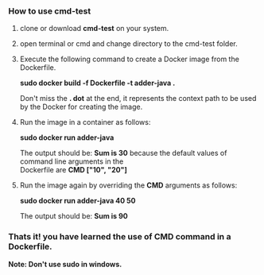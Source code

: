 <h3>How to use cmd-test</h3>

1. clone or download <b>cmd-test</b> on your system.
2. open terminal or cmd and change directory to the cmd-test folder.
3. Execute the following command to create a Docker image from the Dockerfile.

    <b>sudo docker build -f Dockerfile -t adder-java . </b>
    
    Don't miss the <b>. dot</b> at the end, it represents the context path to be used by the Docker for creating the image. 
    
4. Run the image in a container as follows:
   
   <b>sudo docker run adder-java </b>
   
   The output should be: <b> Sum is 30</b> because the default values of command line arguments in the <br/> Dockerfile are
   <b>CMD ["10", "20"]</b>
   
4. Run the image again by overriding the <b>CMD</b> arguments as follows:
   
   <b>sudo docker run adder-java 40 50</b>
   
   The output should be: <b> Sum is 90</b> 
   
 <h3>Thats it! you have learned the use of <b>CMD</b> command in a Dockerfile. </h3>   
   
<b> Note: Don't use sudo in windows.</b>
 
 
